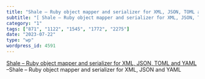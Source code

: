 ```yaml
---
title: "Shale – Ruby object mapper and serializer for XML, JSON, TOML and YAML"
subtitle: "[ Shale – Ruby object mapper and serializer for XML, JSON, TOML and YAML]( https://www.shalerb.org/)..."
category: "1"
tags: ["871", "1122", "1545", "1772", "2275"]
date: "2023-07-22"
type: "wp"
wordpress_id: 4591
---
```

[ Shale – Ruby object mapper and serializer for XML, JSON, TOML and YAML]( https://www.shalerb.org/) –Shale – Ruby object mapper and serializer for XML, JSON and YAML